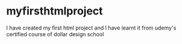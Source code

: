 # myfirsthtmlproject
I have created my first html project and I have learnt it from udemy's certified course of dollar design school 
